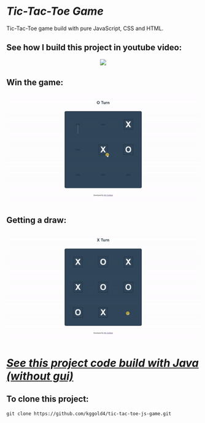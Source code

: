 # <i>Tic-Tac-Toe Game</i>

Tic-Tac-Toe game build with pure JavaScript, CSS and HTML.

## See how I build this project in youtube video:

<p align="center">
    <a href="https://www.youtube.com/watch?v=mcjz67BQ-IE"><img src="https://i.ytimg.com/vi/mcjz67BQ-IE/maxresdefault.jpg"></a>
</p>

## Win the game:

<p align="center">
    <img src="https://github.com/kggold4/tic-tac-toe-js-game/blob/main/gifs/x.gif">
</p>

## Getting a draw:

<p align="center">
    <img src="https://github.com/kggold4/tic-tac-toe-js-game/blob/main/gifs/draw.gif">
</p>


# <i>[See this project code build with Java (without gui)](https://github.com/kggold4/tic-tac-toe-java-game.git)</i>


## To clone this project:


```
git clone https://github.com/kggold4/tic-tac-toe-js-game.git
```
